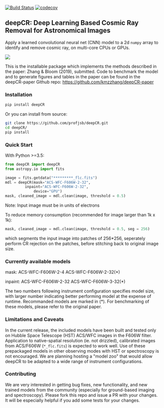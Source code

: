 [![Build Status](https://travis-ci.com/profjsb/deepCR.svg?token=baKtC9yCzzwzzqM9ihAX&branch=master)](https://travis-ci.com/profjsb/deepCR) [![codecov](https://codecov.io/gh/profjsb/deepCR/branch/master/graph/badge.svg?token=SIwJFmKJqr)](https://codecov.io/gh/profjsb/deepCR)

## deepCR: Deep Learning Based Cosmic Ray Removal for Astronomical Images

Apply a learned convolutional neural net (CNN) model to a 2d `numpy` array to identify and remove cosmic ray, on multi-core CPUs or GPUs.

<img src="https://raw.githubusercontent.com/profjsb/deepCR/master/imgs/postage-sm.jpg" wdith="90%">


This is the installable package which implements the methods described in the paper: Zhang & Bloom (2019), submitted. Code to benchmark the model and to generate figures and tables in the paper can be found in the deepCR-paper Github repo: https://github.com/kmzzhang/deepCR-paper

### Installation

```bash
pip install deepCR
```

Or you can install from source:

```bash
git clone https://github.com/profjsb/deepCR.git
cd deepCR/
pip install
```

### Quick Start

With Python >=3.5:

```python
from deepCR import deepCR
from astropy.io import fits

image = fits.getdata("*********_flc.fits")
mdl = deepCR(mask="ACS-WFC-F606W-2-32",
	     inpaint="ACS-WFC-F606W-2-32",
             device="GPU")
mask, cleaned_image = mdl.clean(image, threshold = 0.5)
```
Note:
Input image must be in units of electrons

To reduce memory consumption (recommended for image larger than 1k x 1k):
```python
mask, cleaned_image = mdl.clean(image, threshold = 0.5, seg = 256)
```
which segments the input image into patches of 256*256, seperately perform CR rejection on the patches, before stitching back to original image size.

### Currently available models

mask: ACS-WFC-F606W-2-4
      ACS-WFC-F606W-2-32(*)

inpaint: ACS-WFC-F606W-2-32
         ACS-WFC-F606W-3-32(*)

The two numbers following instrument configuration specifies model size, with larger number indicating better performing model at the expense of runtime. Recommanded models are marked in (*). For benchmarking of these models, please refer to the original paper.

### Limitations and Caveats

In the current release, the included models have been built and tested only on Hubble Space Telescope (HST) ACS/WFC images in the F606W filter. Application to native-spatial resolution (ie. not drizzled), calibrated images from ACS/F606W (`*_flc.fits`) is expected to work well. Use of these prepackaged models in other observing modes with HST or spectroscopy is not encouraged. We are planning hosting a "model zoo" that would allow deepCR to be adapted to a wide range of instrument configurations.

### Contributing

We are very interested in getting bug fixes, new functionality, and new trained models from the community (especially for ground-based imaging and spectroscopy). Please fork this repo and issue a PR with your changes. It will be especially helpful if you add some tests for your changes.

